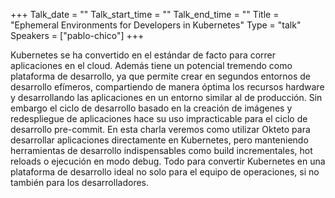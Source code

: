 +++
Talk_date = ""
Talk_start_time = ""
Talk_end_time = ""
Title = "Ephemeral Environments for Developers in Kubernetes"
Type = "talk"
Speakers = ["pablo-chico"]
+++

Kubernetes se ha convertido en el estándar de facto para correr aplicaciones en el cloud. Además tiene un potencial tremendo como plataforma de desarrollo, ya que permite crear en segundos entornos de desarrollo efímeros, compartiendo de manera óptima los recursos hardware y desarrollando las aplicaciones en un entorno similar al de producción. Sin embargo el ciclo de desarrollo basado en la creación de imágenes y redespliegue de aplicaciones hace su uso impracticable para el ciclo de desarrollo pre-commit. En esta charla veremos como utilizar Okteto para desarrollar aplicaciones directamente en Kubernetes, pero manteniendo herramientas de desarrollo indispensables como build incrementales, hot reloads o ejecución en modo debug. Todo para convertir Kubernetes en una plataforma de desarrollo ideal no solo para el equipo de operaciones, si no también para los desarrolladores.